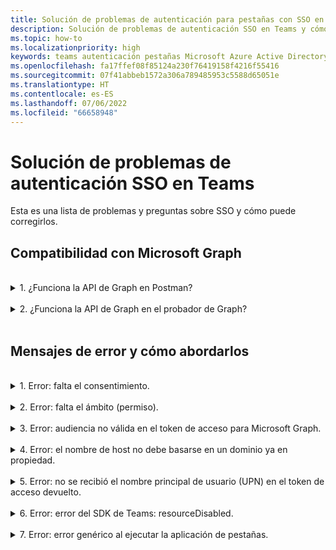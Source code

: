 ```yaml
---
title: Solución de problemas de autenticación para pestañas con SSO en Teams
description: Solución de problemas de autenticación SSO en Teams y cómo usarla en pestañas
ms.topic: how-to
ms.localizationpriority: high
keywords: teams autenticación pestañas Microsoft Azure Active Directory (Azure AD) SSO errores preguntas
ms.openlocfilehash: fa17ffef08f85124a230f76419158f4216f55416
ms.sourcegitcommit: 07f41abbeb1572a306a789485953c5588d65051e
ms.translationtype: HT
ms.contentlocale: es-ES
ms.lasthandoff: 07/06/2022
ms.locfileid: "66658948"
---
```

# <a name="troubleshoot-sso-authentication-in-teams"></a>Solución de problemas de autenticación SSO en Teams

Esta es una lista de problemas y preguntas sobre SSO y cómo puede corregirlos.
<br>

## <a name="support-for-microsoft-graph"></a>Compatibilidad con Microsoft Graph

<br>
<details>
<summary>1. ¿Funciona la API de Graph en Postman?</summary>
<br>
Puede usar la colección Microsoft Graph Postman con la API de Microsoft Graph.

Para más información, consulte [Usar Postman con la API de Microsoft Graph](/graph/use-postman).
</details>
<br>
<details>
<summary>2. ¿Funciona la API de Graph en el probador de Graph?</summary>
<br>
Sí, la API de Graph funciona en el probador de Graph.

Para más información, vea [Probador de Graph](https://developer.microsoft.com/graph/graph-explorer).

</details>
<br>

## <a name="error-messages-and-how-to-handle-them"></a>Mensajes de error y cómo abordarlos

<br>
<details>
<summary>1. Error: falta el consentimiento.</summary>
<br>
Cuando Azure AD recibe una solicitud de acceso a un recurso de Microsoft Graph, comprueba si el usuario (o el administrador de inquilinos) ha dado su consentimiento para este recurso. Si no hay ningún registro de consentimiento del usuario o administrador, Azure AD envía un mensaje de error al servicio web.

El código debe indicar al cliente (por ejemplo, en el cuerpo de una respuesta 403 Prohibido) cómo abordar el error:

- Si la aplicación de pestañas necesita ámbitos de Microsoft Graph para los que solo un administrador puede dar su consentimiento, el código debería generar un error.
- Si los únicos ámbitos necesarios pueden ser otorgados por el usuario, entonces el código debe recurrir a un sistema alternativo de autenticación de usuario.

</details>
<br>
<details>
<summary>2. Error: falta el ámbito (permiso).</summary>
<br>
Este error solo se ve durante el desarrollo.

Para controlar este error, el código del lado servidor debe enviar una respuesta 403 Prohibido al cliente. Debe registrar el error en la consola o en un registro.
</details>
<br>
<details>
<summary>3. Error: audiencia no válida en el token de acceso para Microsoft Graph.</summary>
<br>
El código del lado servidor debe enviar una respuesta 403 Prohibido al cliente para mostrar un mensaje al usuario. Se recomienda que también registre el error en la consola o en un registro.
</details>
<br>
<details>
<summary>4. Error: el nombre de host no debe basarse en un dominio ya en propiedad.</summary>
<br>
Puede obtener este error en uno de los dos escenarios:

1. El dominio personalizado no está agregado a Azure AD. Para agregar un dominio personalizado a Azure AD y registrarlo, siga el procedimiento [agregar un nombre de dominio personalizado a Azure AD](/azure/active-directory/fundamentals/add-custom-domain) y siga los pasos para [Configurar el ámbito del token de acceso](tab-sso-register-aad.md#configure-scope-for-access-token) de nuevo.
1. No ha iniciado sesión con credenciales de administrador en el inquilino de Microsoft 365. Inicie sesión en Microsoft 365 como administrador.

</details>
<br>
<details>
<summary>5. Error: no se recibió el nombre principal de usuario (UPN) en el token de acceso devuelto.</summary>
<br>
Puede agregar UPN como una notificación opcional en Azure AD.

Para más información, consulte [Proporcionar notificaciones opcionales a la aplicación](/azure/active-directory/develop/active-directory-optional-claims) y [tokens de acceso](/azure/active-directory/develop/access-tokens).
</details>
<br>
<details>
<summary>6. Error: error del SDK de Teams: resourceDisabled.</summary>
<br>
Para evitar este error, asegúrese de que el URI del identificador de aplicación esté configurado correctamente en el registro de aplicaciones de Azure AD y en el cliente de Teams.

Para más información sobre el URI del identificador de aplicación, consulte [Exponer una API](tab-sso-register-aad.md#to-expose-an-api).

</details>
<br>

<details>
<summary>7. Error: error genérico al ejecutar la aplicación de pestañas.</summary>
<br>
Un error genérico puede aparecer cuando una o varias configuraciones de aplicaciones realizadas en Azure AD son incorrectas. Para resolver este error, compruebe si los detalles de la aplicación configurados en el código y el manifiesto de Teams coinciden con los valores de Azure AD.

En la imagen siguiente se muestra un ejemplo de los detalles de la aplicación configurados en Azure AD.

:::image type="content" source="../../../assets/images/authentication/teams-sso-tabs/azure-app-details.png" alt-text="Valores de configuración de aplicaciones en Azure AD":::

Compruebe que los siguientes valores coinciden entre Azure AD, el código del lado cliente y el manifiesto de aplicación de Teams:

- **Id. de aplicación**: el identificador de aplicación que generó en Azure AD debería ser el mismo en el código y en el archivo de manifiesto de Teams. Compruebe que el identificador de aplicación del manifiesto de Teams coincide con el **Id. de aplicación (cliente)** en Azure AD.

- **Secreto de aplicación**: el secreto de aplicación configurado en el back-end de la aplicación debe coincidir con las **credenciales de cliente** de Azure AD.
    También debe comprobar si el secreto de cliente ha expirado.

- **URI de id. de aplicación**: el URI de id. de aplicación en el código y en el archivo de manifiesto de aplicación de Teams debe coincidir con el **URI de id. de aplicación** en Azure AD.

- **Aplicación de permisos**: compruebe si los permisos definidos en el ámbito cumplen los requisitos de la aplicación. Si es así, compruebe si se concedieron al usuario en el token de acceso.

- **Consentimiento del administrador**: si algún ámbito requiere consentimiento del administrador, compruebe si el consentimiento se concedió para el ámbito concreto para el usuario.

Además, inspeccione el token de acceso que se envió a la aplicación de pestañas para comprobar si los valores siguientes son correctos:

- **Audiencia (aud):** compruebe si el identificador de aplicación en el token es correcto como se indica en Azure AD.
- **Id. de inquilino (tid)**: compruebe si el inquilino mencionado en el token es correcto.
- **Identidad de usuario (preferred_username):** compruebe si la identidad del usuario coincide con el nombre de usuario en la solicitud de token de acceso para el ámbito al que el usuario actual quiere acceder.
- **Ámbitos (scp):** compruebe si el ámbito para el que se solicita el token de acceso es correcto y como se define en Azure AD.
- **Azure AD versión 1.0 o 2.0 (ver)**: compruebe si la versión de Azure AD es correcta.

Puede usar [JWT](https://jwt.ms) para inspeccionar el token.

</details>
